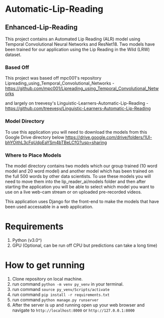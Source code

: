# Automatic-Lip-Reading
## Enhanced-Lip-Reading
This project contains an Automated Lip Reading (ALR) model using Temporal Convolutional Neural Networks and ResNet18. Two models have been trained for our application using the Lip Reading in the Wild (LRW) dataset.

### Based Off
This project was based off mpc001's repository Lipreading_using_Temporal_Convolutional_Networks - https://github.com/mpc001/Lipreading_using_Temporal_Convolutional_Networks

and largely on treevesy's Linguistic-Learners-Automatic-Lip-Reading - https://github.com/treevesy/Linguistic-Learners-Automatic-Lip-Reading

### Model Directory
To use this application you will need to download the models from this Google Drive directory below
https://drive.google.com/drive/folders/1Ul-bhYOithL3cFqUdpEaYSm4bTBeLCfG?usp=sharing

### Where to Place Models
The model directory contains two models which our group trained (10 word model and 20 word model) and another model which has been trained on the full 500 words by other data scientists.
To use these models you will need to move them into the lip_reader_ai/models folder and then after starting the application you will be able to select which model you want to use on a live web-cam stream or on uploaded pre-recorded videos.

This application uses Django for the front-end to make the models that have been used accessable in a web application. 

# Requirements

1. Python (v3.0^)
2. GPU (Optional, can be run off CPU but predictions can take a long time)

# How to get running

1. Clone repository on local machine.
2. run command `python -m venv py_venv` in your terminal.
3. run command `source py_venv/Scripts/activate`
4. run command `pip install -r requirements.txt`
5. run command `python manage.py runserver`
6. After the server is up and running open up your web browser and navigate to `http://localhost:8000` or `http://127.0.0.1:8000`
